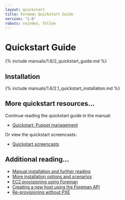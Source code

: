 ```yaml
---
layout: quickstart
title: Foreman Quickstart Guide
version: "1.6"
robots: noindex, follow
---
```


# Quickstart Guide

{% include manuals/1.6/2_quickstart_guide.md %}

## Installation

{% include manuals/1.6/2.1_quickstart_installation.md %}

## More quickstart resources...

Continue reading the quickstart guide in the manual:

* [Quickstart: Puppet management](/manuals/1.6/index.html#2.2PuppetManagement)

Or view the quickstart screencasts:

* [Quickstart screencasts](/media.html#screencasts)

## Additional reading...

* [Manual installation and further reading](/manuals/1.6/index.html)
* [More installation options and scenarios](/manuals/1.6/index.html#3.2.2InstallerOptions)
* [EC2 provisioning using Foreman](/2012/05/ec2-provisioning-using-foreman.html)
* [Creating a new host using the Foreman API](/2012/01/creating-new-host-using-foreman-api.html)
* [Re-provisioning without PXE](/2012/01/re-provision-host-without-pxeboot.html)
